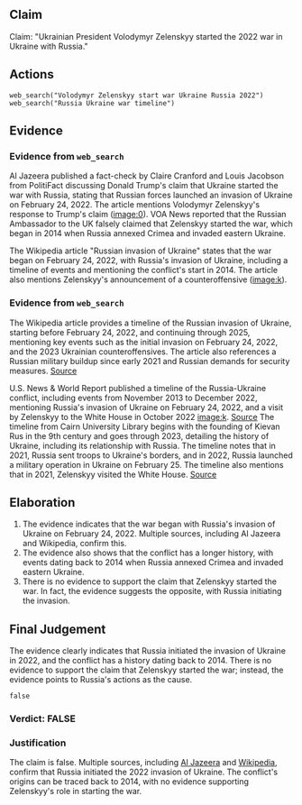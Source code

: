 ## Claim
Claim: "Ukrainian President Volodymyr Zelenskyy started the 2022 war in Ukraine with Russia."

## Actions
```
web_search("Volodymyr Zelenskyy start war Ukraine Russia 2022")
web_search("Russia Ukraine war timeline")
```

## Evidence
### Evidence from `web_search`
Al Jazeera published a fact-check by Claire Cranford and Louis Jacobson from PolitiFact discussing Donald Trump's claim that Ukraine started the war with Russia, stating that Russian forces launched an invasion of Ukraine on February 24, 2022. The article mentions Volodymyr Zelenskyy's response to Trump's claim (<image:0>). VOA News reported that the Russian Ambassador to the UK falsely claimed that Zelenskyy started the war, which began in 2014 when Russia annexed Crimea and invaded eastern Ukraine.

The Wikipedia article "Russian invasion of Ukraine" states that the war began on February 24, 2022, with Russia's invasion of Ukraine, including a timeline of events and mentioning the conflict's start in 2014. The article also mentions Zelenskyy's announcement of a counteroffensive (<image:k>).


### Evidence from `web_search`
The Wikipedia article provides a timeline of the Russian invasion of Ukraine, starting before February 24, 2022, and continuing through 2025, mentioning key events such as the initial invasion on February 24, 2022, and the 2023 Ukrainian counteroffensives. The article also references a Russian military buildup since early 2021 and Russian demands for security measures. [Source](https://en.wikipedia.org/wiki/Timeline_of_the_Russian_invasion_of_Ukraine)

U.S. News & World Report published a timeline of the Russia-Ukraine conflict, including events from November 2013 to December 2022, mentioning Russia's invasion of Ukraine on February 24, 2022, and a visit by Zelenskyy to the White House in October 2022 <image:k>. [Source](https://www.usnews.com/news/best-countries/slideshows/a-timeline-of-the-russia-ukraine-conflict) The timeline from Cairn University Library begins with the founding of Kievan Rus in the 9th century and goes through 2023, detailing the history of Ukraine, including its relationship with Russia. The timeline notes that in 2021, Russia sent troops to Ukraine's borders, and in 2022, Russia launched a military operation in Ukraine on February 25. The timeline also mentions that in 2021, Zelenskyy visited the White House. [Source](https://libguides.cairn.edu/ukraine/timeline)


## Elaboration
1.  The evidence indicates that the war began with Russia's invasion of Ukraine on February 24, 2022. Multiple sources, including Al Jazeera and Wikipedia, confirm this.
2.  The evidence also shows that the conflict has a longer history, with events dating back to 2014 when Russia annexed Crimea and invaded eastern Ukraine.
3.  There is no evidence to support the claim that Zelenskyy started the war. In fact, the evidence suggests the opposite, with Russia initiating the invasion.


## Final Judgement
The evidence clearly indicates that Russia initiated the invasion of Ukraine in 2022, and the conflict has a history dating back to 2014. There is no evidence to support the claim that Zelenskyy started the war; instead, the evidence points to Russia's actions as the cause.

`false`


### Verdict: FALSE

### Justification
The claim is false. Multiple sources, including [Al Jazeera](https://www.aljazeera.com/news/2024/5/1/fact-check-did-ukraine-start-the-war-with-russia) and [Wikipedia](https://en.wikipedia.org/wiki/Timeline_of_the_Russian_invasion_of_Ukraine), confirm that Russia initiated the 2022 invasion of Ukraine. The conflict's origins can be traced back to 2014, with no evidence supporting Zelenskyy's role in starting the war.
